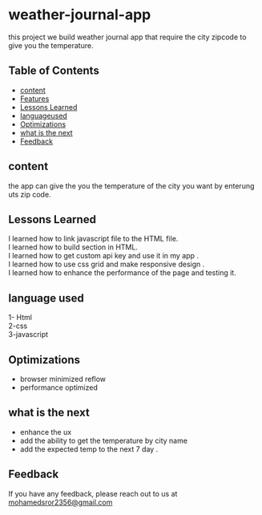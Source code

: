 # weather-journal-app

this project we build weather journal app that require the city zipcode to give you the temperature.
## Table of Contents

* [content](#content)
* [Features](#Features)
* [Lessons Learned](#Lessons_Learned)
* [languageused](#language_used)
* [Optimizations](#Optimizations)
* [what is the next](#what_is_the_next)
* [Feedback](#Feedback)


## content
 the app can give the you the temperature of the  city you want by enterung uts zip code. 
## Lessons Learned

I learned how to link javascript file to the HTML file. 
<br>I learned how to build  section in HTML.<br>
I learned how to get custom api key and use it in my app .<br>
I learned how  to  use css grid and make responsive design . <br>
I learned how to enhance the performance of the page and testing it.<br>


## language used
1- Html<br>
2-css<br>
3-javascript

## Optimizations

- browser minimized reflow
- performance optimized

## what is the next 
- enhance the ux
- add  the ability to get the temperature by city name 
- add the expected temp to the next 7 day .

## Feedback

If you have any feedback, please reach out to us at mohamedsror2356@gmail.com
